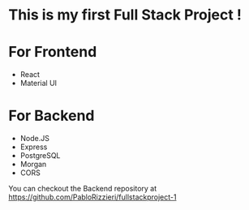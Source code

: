 # This is my first Full Stack Project !

# For Frontend

- React
- Material UI

# For Backend

- Node.JS
- Express
- PostgreSQL
- Morgan
- CORS


You can checkout the Backend repository at https://github.com/PabloRizzieri/fullstackproject-1